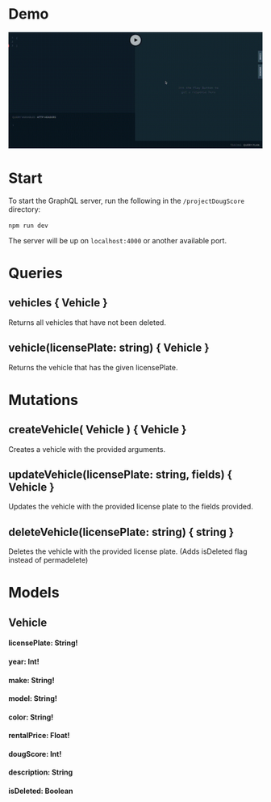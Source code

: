 # Demo

![API demo](demo.gif)

# Start

To start the GraphQL server, run the following in the `/projectDougScore` directory:

`npm run dev`

The server will be up on `localhost:4000` or another available port.

# Queries

## vehicles { Vehicle }

Returns all vehicles that have not been deleted.

## vehicle(licensePlate: string) { Vehicle }

Returns the vehicle that has the given licensePlate.

# Mutations

## createVehicle( Vehicle ) { Vehicle }

Creates a vehicle with the provided arguments.

## updateVehicle(licensePlate: string, fields) { Vehicle }

Updates the vehicle with the provided license plate to the fields provided.

## deleteVehicle(licensePlate: string) { string }

Deletes the vehicle with the provided license plate.
(Adds isDeleted flag instead of permadelete)

# Models

## Vehicle

#### licensePlate: String!

#### year: Int!

#### make: String!

#### model: String!

#### color: String!

#### rentalPrice: Float!

#### dougScore: Int!

#### description: String

#### isDeleted: Boolean
